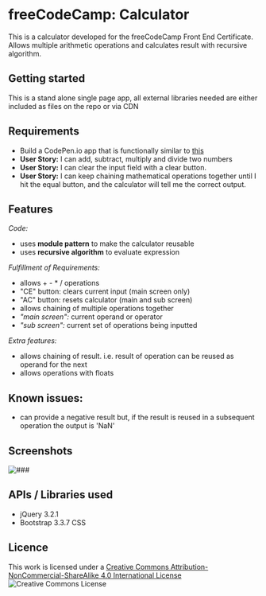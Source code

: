 # freeCodeCamp: Calculator

This is a calculator developed for the freeCodeCamp Front End Certificate. Allows multiple arithmetic operations and calculates result with recursive algorithm.

## Getting started

This is a stand alone single page app, all external libraries needed are either included as files on the repo or via CDN

## Requirements

* Build a CodePen.io app that is functionally similar to [this](https://codepen.io/FreeCodeCamp/full/rLJZrA/)
* **User Story:** I can add, subtract, multiply and divide two numbers
* **User Story:** I can clear the input field with a clear button.
* **User Story:** I can keep chaining mathematical operations together until I hit the equal button, and the calculator will tell me the correct output.

## Features

*Code:*
* uses **module pattern**  to make the calculator reusable
* uses **recursive algorithm** to evaluate expression

*Fulfillment of Requirements:*
* allows + - * / operations
* "CE" button: clears current input (main screen only)
* "AC" button: resets calculator (main and sub screen)
* allows chaining of multiple operations together
* *"main screen":* current operand or operator
* *"sub screen":* current set of operations being inputted

*Extra features:*
* allows chaining of result. i.e. result of operation can be reused as operand for the next
* allows operations with floats

## Known issues:

* can provide a negative result but, if the result is reused in a subsequent operation the output is 'NaN'

## Screenshots

![###](/###.png "###")

## APIs / Libraries used

* jQuery 3.2.1
* Bootstrap 3.3.7 CSS

## Licence 

This work is licensed under a [Creative Commons Attribution-NonCommercial-ShareAlike 4.0 International License](http://creativecommons.org/licenses/by-nc-sa/4.0/)
![Creative Commons License](https://i.creativecommons.org/l/by-nc-sa/4.0/88x31.png "Creative Commons License")

